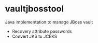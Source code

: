 # vaultjbosstool
Java implementation to manage JBoss vault

- Recovery attribute passwords
- Convert JKS to JCEKS
